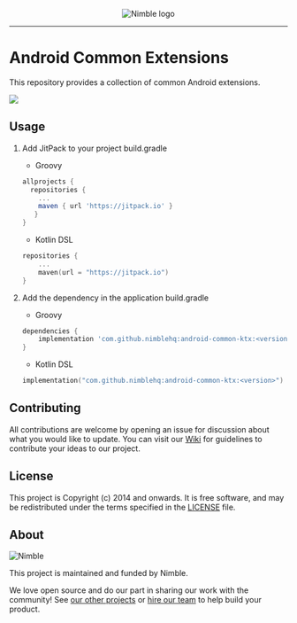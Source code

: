 <p align="center">
  <img alt="Nimble logo" src="https://assets.nimblehq.co/logo/light/logo-light-text-320.png" />
</p>

---

# Android Common Extensions

This repository provides a collection of common Android extensions.

[![](https://jitpack.io/v/nimblehq/android-common-ktx.svg)](https://jitpack.io/#nimblehq/android-common-ktx)

## Usage

1. Add JitPack to your project build.gradle
    - Groovy

    ```groovy
    allprojects {
      repositories {
        ...
        maven { url 'https://jitpack.io' }
       }
    }
    ```

    - Kotlin DSL

    ```kotlin
    repositories {
    	...
    	maven(url = "https://jitpack.io")
    }
    ```

2. Add the dependency in the application build.gradle
    - Groovy

    ```groovy
    dependencies {
    	implementation 'com.github.nimblehq:android-common-ktx:<version>'
    }
    ```

    - Kotlin DSL

    ```kotlin
    implementation("com.github.nimblehq:android-common-ktx:<version>")
    ```

## Contributing

All contributions are welcome by opening an issue for discussion about what you would like to update. You can visit our [Wiki](https://github.com/nimblehq/android-common-ktx/wiki#how-to-contribute) for guidelines to contribute your ideas to our project.

## License

This project is Copyright (c) 2014 and onwards. It is free software,
and may be redistributed under the terms specified in the [LICENSE] file.

[LICENSE]: /LICENSE

## About

![Nimble](https://assets.nimblehq.co/logo/dark/logo-dark-text-160.png)

This project is maintained and funded by Nimble.

We love open source and do our part in sharing our work with the community!
See [our other projects][community] or [hire our team][hire] to help build your product.

[community]: https://github.com/nimblehq
[hire]: https://nimblehq.co/
